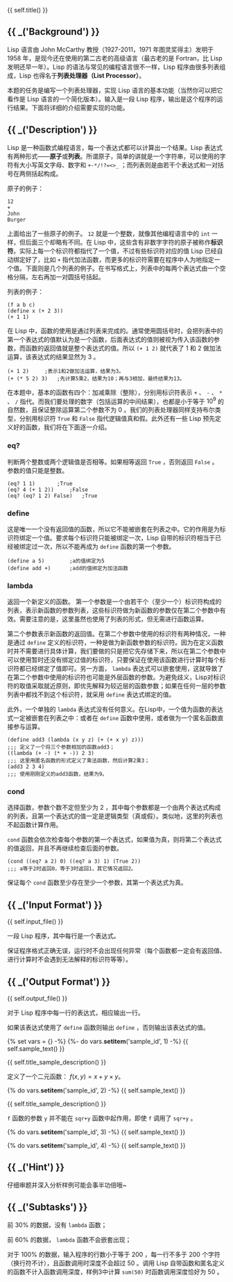 {{ self.title() }}

## {{ _('Background') }}

Lisp 语言由 John McCarthy 教授（1927-2011，1971 年图灵奖得主）发明于 1958 年，是现今还在使用的第二古老的高级语言（最古老的是 Fortran，比 Lisp 发明还早一年）。Lisp 的语法与常见的编程语言很不一样，Lisp 程序由很多列表组成，Lisp 也得名于**列表处理器（List Processor）**。

本题的任务是编写一个列表处理器，实现 Lisp 语言的基本功能（当然你可以把它看作是 Lisp 语言的一个简化版本）。输入是一段 Lisp 程序，输出是这个程序的运行结果。下面将详细的介绍需要实现的功能。

## {{ _('Description') }}

Lisp 是一种函数式编程语言，每一个表达式都可以计算出一个结果。Lisp 表达式有两种形式——**原子**或**列表**。所谓原子，简单的讲就是一个字符串，可以使用的字符有大小写英文字母、数字和 `+-*/!?=<>_` ；而列表则是由若干个表达式和一对括号在两侧括起构成。

原子的例子：

```
12
+
John
Burger
```

上面给出了一些原子的例子。 `12` 就是一个整数，就像其他编程语言中的 `int` 一样，但后面三个却略有不同。在 Lisp 中，这些含有非数字字符的原子被称作**标识符**。实际上每一个标识符都指代了一个值，不过有些标识符对应的值 Lisp 已经自动绑定好了，比如 `+` 指代加法函数，而更多的标识符需要在程序中人为地指定一个值。下面则是几个列表的例子。在书写格式上，列表中的每两个表达式由一个空格分隔，左右再加一对圆括号括起。

列表的例子：

```
(f a b c)
(define x (+ 2 3))
(+ 1 1)
```
在 Lisp 中，函数的使用是通过列表来完成的。通常使用圆括号时，会把列表中的第一个表达式的值默认为是一个函数，后面表达式的值则被视为传入该函数的参数，而函数的返回值就是整个表达式的值。所以 `(+ 1 2)` 就代表了 $1$ 和 $2$ 做加法运算，该表达式的结果显然为 $3$ 。

```
(+ 1 2)		;表示1和2做加法运算，结果为3。
(+ (* 5 2) 3)	;先计算5乘2，结果为10；再与3相加，最终结果为13。
```
在本题中，基本的函数有四个：加减乘除（整除），分别用标识符表示 `+` 、 `-` 、 `*` 、 `/` 指代。而我们要处理的数字（包括运算的中间结果），也都是小于等于 $10^9$ 的自然数，且保证整除运算第二个参数不为 $0$ 。我们的列表处理器同样支持布尔类型，分别用标识符 `True` 和 `False` 指代逻辑值真和假。此外还有一些 Lisp 预先定义好的函数，我们将在下面逐一介绍。

### eq?

判断两个整数或两个逻辑值是否相等。如果相等返回 `True` ，否则返回 `False` 。
参数的值只能是整数。

```
(eq? 1 1)		;True
(eq? 4 (+ 1 2))		;False
(eq? (eq? 1 2) False) 	;True
```

### define

这是唯一一个没有返回值的函数，所以它不能被嵌套在列表之中。它的作用是为标识符绑定一个值。要求每个标识符只能被绑定一次，Lisp 自带的标识符相当于已经被绑定过一次，所以不能再成为 `define` 函数的第一个参数。

```
(define a 5)		;a的值绑定为5
(define add +)		;add的值绑定为加法函数
```

### lambda

返回一个新定义的函数。
第一个参数是一个由若干个（至少一个）标识符构成的列表，表示新函数的参数列表，这些标识符做为新函数的参数仅在第二个参数中有效。需要注意的是，这里虽然也使用了列表的形式，但无需进行函数运算。

第二个参数表示新函数的返回值。在第二个参数中使用的标识符有两种情况，一种是通过 `define` 定义的标识符，一种是做为新函数参数的标识符。因为在定义函数时并不需要进行具体计算，我们要做的只是把它先存储下来，所以在第二个参数中可以使用暂时还没有绑定过值的标识符，只要保证在使用该函数进行计算时每个标识符都已经绑定了值即可。另一方面， `lambda` 表达式可以嵌套使用，这就导致了在第二个参数中使用的标识符也可能是外层函数的参数。为避免歧义，Lisp对标识符的取值采取就近原则，即优先解释为较近层的函数参数；如果在任何一层的参数列表中都找不到这个标识符，就采用 `define` 表达式绑定的值。

此外，一个单独的 `lambda` 表达式没有任何意义。在Lisp中，一个值为函数的表达式一定被嵌套在列表之中：或者在 `define` 函数中使用，或者做为一个匿名函数直接参与运算。

```
(define add3 (lambda (x y z) (+ (+ x y) z)))
;;; 定义了一个将三个参数相加的函数add3；
((lambda (+ -) (* + -)) 2 3)
;;; 这里用匿名函数的形式定义了乘法函数，然后计算2乘3；
(add3 2 3 4)
;;; 使用刚刚定义的add3函数，结果为9。
```

### cond

选择函数，参数个数不定但至少为 $2$ ，其中每个参数都是一个由两个表达式构成的列表，且第一个表达式的值一定是逻辑类型（真或假）。类似地，这里的列表也不起函数计算作用。

`cond` 函数会依次检查每个参数的第一个表达式，如果值为真，则将第二个表达式的值返回，并且不再继续检查后面的参数。

```
(cond ((eq? a 2) 0) ((eq? a 3) 1) (True 2))
;;; a等于2时返回0，等于3时返回1，其它情况返回2。
```

保证每个 `cond` 函数至少存在至少一个参数，其第一个表达式为真。

## {{ _('Input Format') }}

{{ self.input_file() }}

一段 Lisp 程序，其中每行是一个表达式。

保证程序格式正确无误，运行时不会出现任何异常（每个函数都一定会有返回值、进行计算时不会遇到无法解释的标识符等等）。

## {{ _('Output Format') }}

{{ self.output_file() }}

对于 Lisp 程序中每一行的表达式，相应输出一行。

如果该表达式使用了 `define` 函数则输出 `define` ，否则输出该表达式的值。

{% set vars = {} -%}
{%- do vars.__setitem__('sample_id', 1) -%}
{{ self.sample_text() }}

{{ self.title_sample_description() }}

定义了一个二元函数： $f \left(x, y\right) = x + y \times y$。

{% do vars.__setitem__('sample_id', 2) -%}
{{ self.sample_text() }}

{{ self.title_sample_description() }}

`f` 函数的参数 `y` 并不能在 `sqr+y` 函数中起作用，即使 `f` 调用了 `sqr+y` 。

{% do vars.__setitem__('sample_id', 3) -%}
{{ self.sample_text() }}

{% do vars.__setitem__('sample_id', 4) -%}
{{ self.sample_text() }}

## {{ _('Hint') }}

仔细审题并深入分析样例可能会事半功倍哦~

## {{ _('Subtasks') }}

前 $30\%$ 的数据，没有 `lambda` 函数；

前 $60\%$ 的数据， `lambda` 函数不会嵌套出现；

对于 $100\%$ 的数据，输入程序的行数小于等于 $200$ ，每一行不多于 $200$ 个字符（换行符不计），且函数调用时深度不会超过 $50$ 。调用 Lisp 自带函数和匿名定义的函数不计入函数调用深度，样例3中计算 `sum(50)` 时函数调用深度恰好为 $50$ 。

